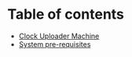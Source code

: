 # Table of contents

* [Clock Uploader Machine](README.md)
* [System pre-requisites](system-pre-requisites.md)

